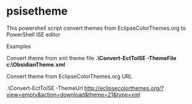 psisetheme
==========

This powershell script convert themes from EclipseColorThemes.org to PowerShell ISE editor

Examples

Convert theme from xml theme file
**.\Convert-EctToISE -ThemeFile c:\ObsidianTheme.xml**

Convert theme from EclipseColorThemes.org URL

.\Convert-EctToISE -ThemeUrl http://eclipsecolorthemes.org/?view=empty&action=download&theme=21&type=xml 
